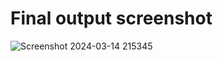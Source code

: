 # Final output screenshot

![Screenshot 2024-03-14 215345](https://github.com/saifiis/mini-blog-card/assets/160216306/997c9b3e-7f39-4e1f-b2cd-d2be807bbc76)
